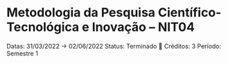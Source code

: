 # Metodologia da Pesquisa Científico-Tecnológica e Inovação – NIT04

Datas: 31/03/2022 → 02/06/2022
Status: Terminado 🙌
Créditos: 3
Período: Semestre 1